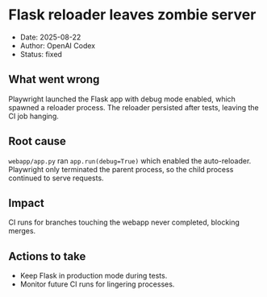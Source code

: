 # Flask reloader leaves zombie server

- Date: 2025-08-22
- Author: OpenAI Codex
- Status: fixed

## What went wrong
Playwright launched the Flask app with debug mode enabled, which spawned a reloader process. The reloader persisted after tests, leaving the CI job hanging.

## Root cause
`webapp/app.py` ran `app.run(debug=True)` which enabled the auto-reloader. Playwright only terminated the parent process, so the child process continued to serve requests.

## Impact
CI runs for branches touching the webapp never completed, blocking merges.

## Actions to take
- Keep Flask in production mode during tests.
- Monitor future CI runs for lingering processes.
